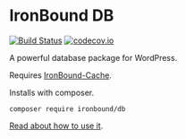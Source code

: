 # IronBound DB

[![Build Status](https://travis-ci.org/iron-bound-designs/IronBound-DB.svg?branch=master)](https://travis-ci.org/iron-bound-designs/IronBound-DB) [![codecov.io](https://codecov.io/github/iron-bound-designs/IronBound-DB/coverage.svg?branch=master)](https://codecov.io/github/iron-bound-designs/IronBound-DB?branch=master)

A powerful database package for WordPress.

Requires [IronBound-Cache](https://github.com/iron-bound-designs/IronBound-Cache).

Installs with composer.

````
composer require ironbound/db
````

[Read about how to use it](https://ironbounddesigns.com/custom-tables-wordpress/).